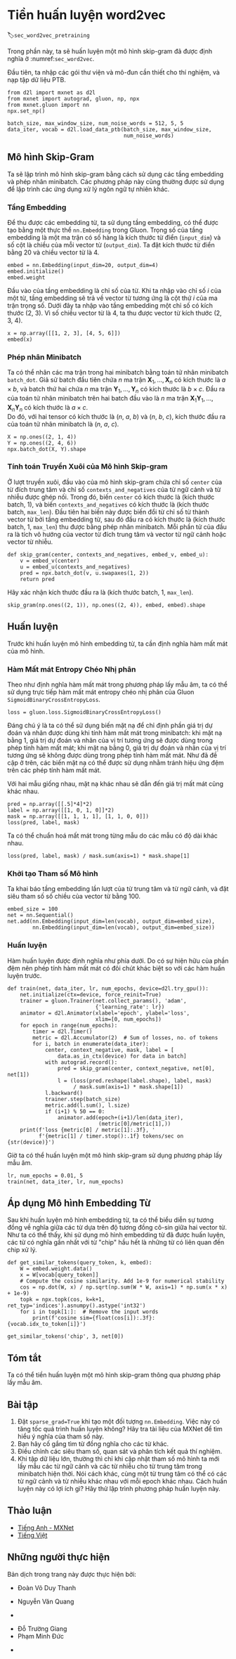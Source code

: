 <!-- ===================== Bắt đầu dịch Phần 1 ==================== -->
<!-- ========================================= REVISE PHẦN 1 - BẮT ĐẦU =================================== -->

<!--
# Pretraining word2vec
-->

# Tiền huấn luyện word2vec
:label:`sec_word2vec_pretraining`


<!--
In this section, we will train a skip-gram model defined in:numref:`sec_word2vec`.
-->

Trong phần này, ta sẽ huấn luyện một mô hình skip-gram đã được định nghĩa ở :numref:`sec_word2vec`.


<!--
First, import the packages and modules required for the experiment, and load the PTB dataset.
-->

Đầu tiên, ta nhập các gói thư viện và mô-đun cần thiết cho thí nghiệm, và nạp tập dữ liệu PTB. 


```{.python .input  n=1}
from d2l import mxnet as d2l
from mxnet import autograd, gluon, np, npx
from mxnet.gluon import nn
npx.set_np()

batch_size, max_window_size, num_noise_words = 512, 5, 5
data_iter, vocab = d2l.load_data_ptb(batch_size, max_window_size,
                                     num_noise_words)
```


<!--
## The Skip-Gram Model
-->

## Mô hình Skip-Gram


<!--
We will implement the skip-gram model by using embedding layers and minibatch multiplication.
These methods are also often used to implement other natural language processing applications.
-->

Ta sẽ lập trình mô hình skip-gram bằng cách sử dụng các tầng embedding và phép nhân minibatch.
Các phương pháp này cũng thường được sử dụng để lập trình các ứng dụng xử lý ngôn ngữ tự nhiên khác.


<!--
### Embedding Layer
-->

### Tầng Embedding


<!--
The layer in which the obtained word is embedded is called the embedding layer, which can be obtained by creating an `nn.Embedding` instance in Gluon.
The weight of the embedding layer is a matrix whose number of rows is the dictionary size (`input_dim`) and whose number of columns is the dimension of each word vector (`output_dim`).
We set the dictionary size to $20$ and the word vector dimension to $4$.
-->

Để thu được các embedding từ, ta sử dụng tầng embedding, có thể được tạo bằng một thực thể `nn.Embedding` trong Gluon.
Trọng số của tầng embedding là một ma trận có số hàng là kích thước từ điển (`input_dim`) và số cột là chiều của mỗi vector từ (`output_dim`).
Ta đặt kích thước từ điển bằng $20$ và chiều vector từ là $4$.


```{.python .input  n=15}
embed = nn.Embedding(input_dim=20, output_dim=4)
embed.initialize()
embed.weight
```


<!--
The input of the embedding layer is the index of the word.
When we enter the index $i$ of a word, the embedding layer returns the $i^\mathrm{th}$ row of the weight matrix as its word vector.
Below we enter an index of shape ($2$, $3$) into the embedding layer.
Because the dimension of the word vector is 4, we obtain a word vector of shape ($2$, $3$, $4$).
-->

Đầu vào của tầng embedding là chỉ số của từ.
Khi ta nhập vào chỉ số $i$ của một từ, tầng embedding sẽ trả về vector từ tương ứng là cột thứ $i$ của ma trận trọng số.
Dưới đây ta nhập vào tầng embedding một chỉ số có kích thước ($2$, $3$).
Vì số chiều vector từ là 4, ta thu được vector từ kích thước ($2$, $3$, $4$).

```{.python .input  n=16}
x = np.array([[1, 2, 3], [4, 5, 6]])
embed(x)
```

<!-- ===================== Kết thúc dịch Phần 1 ===================== -->

<!-- ===================== Bắt đầu dịch Phần 2 ===================== -->

<!--
### Minibatch Multiplication
-->

### Phép nhân Minibatch


<!--
We can multiply the matrices in two minibatches one by one, by the minibatch multiplication operation `batch_dot`.
Suppose the first batch contains $n$ matrices $\mathbf{X}_1, \ldots, \mathbf{X}_n$ with a shape of $a\times b$, 
and the second batch contains $n$ matrices $\mathbf{Y}_1, \ldots, \mathbf{Y}_n$ with a shape of $b\times c$.
The output of matrix multiplication on these two batches are $n$ matrices $\mathbf{X}_1\mathbf{Y}_1, \ldots, \mathbf{X}_n\mathbf{Y}_n$ with a shape of $a\times c$.
Therefore, given two tensors of shape ($n$, $a$, $b$) and ($n$, $b$, $c$), the shape of the minibatch multiplication output is ($n$, $a$, $c$).
-->

Ta có thể nhân các ma trận trong hai minibatch bằng toán tử nhân minibatch `batch_dot`.
Giả sử batch đầu tiên chứa $n$ ma trận $\mathbf{X}_1, \ldots, \mathbf{X}_n$ có kích thước là $a\times b$, 
và batch thứ hai chứa $n$ ma trận $\mathbf{Y}_1, \ldots, \mathbf{Y}_n$ có kích thước là $b\times c$.
Đầu ra của toán tử nhân minibatch trên hai batch đầu vào là $n$ ma trận $\mathbf{X}_1\mathbf{Y}_1, \ldots, \mathbf{X}_n\mathbf{Y}_n$ có kích thước là $a\times c$.   
Do đó, với hai tensor có kích thước là ($n$, $a$, $b$) và ($n$, $b$, $c$), kích thước đầu ra của toán tử nhân minibatch là ($n$, $a$, $c$).


```{.python .input  n=17}
X = np.ones((2, 1, 4))
Y = np.ones((2, 4, 6))
npx.batch_dot(X, Y).shape
```


<!--
### Skip-gram Model Forward Calculation
-->

### Tính toán Truyền Xuôi của Mô hình Skip-gram 


<!--
In forward calculation, the input of the skip-gram model contains the central target word index `center`
and the concatenated context and noise word index `contexts_and_negatives`.
In which, the `center` variable has the shape (batch size, 1),
while the `contexts_and_negatives` variable has the shape (batch size, `max_len`).
These two variables are first transformed from word indexes to word vectors by the word embedding layer, 
and then the output of shape (batch size, 1, `max_len`) is obtained by minibatch multiplication.
Each element in the output is the inner product of the central target word vector and the context word vector or noise word vector.
-->

Ở lượt truyền xuôi, đầu vào của mô hình skip-gram chứa chỉ số `center` của từ đích trung tâm
và chỉ số `contexts_and_negatives` của từ ngữ cảnh và từ nhiễu được ghép nối.
Trong đó, biến `center` có kích thước là (kích thước batch, 1),
và biến `contexts_and_negatives` có kích thước là (kích thước batch, `max_len`).
Đầu tiên hai biến này được biến đổi từ chỉ số từ thành vector từ bởi tầng embedding từ, sau đó đầu ra có kích thước là (kích thước batch, 1, `max_len`) thu được bằng phép nhân minibatch.
Mỗi phần tử của đầu ra là tích vô hướng của vector từ đích trung tâm và vector từ ngữ cảnh hoặc vector từ nhiễu.


```{.python .input  n=18}
def skip_gram(center, contexts_and_negatives, embed_v, embed_u):
    v = embed_v(center)
    u = embed_u(contexts_and_negatives)
    pred = npx.batch_dot(v, u.swapaxes(1, 2))
    return pred
```


<!--
Verify that the output shape should be (batch size, 1, `max_len`).
-->

Hãy xác nhận kích thước đầu ra là (kích thước batch, 1, `max_len`).


```{.python .input}
skip_gram(np.ones((2, 1)), np.ones((2, 4)), embed, embed).shape
```


<!--
## Training
-->

## Huấn luyện


<!--
Before training the word embedding model, we need to define the loss function of the model.
-->

Trước khi huấn luyện mô hình embedding từ, ta cần định nghĩa hàm mất mát của mô hình.

<!-- ===================== Kết thúc dịch Phần 2 ===================== -->

<!-- ===================== Bắt đầu dịch Phần 3 ===================== -->

<!-- ========================================= REVISE PHẦN 1 - KẾT THÚC ===================================-->

<!-- ========================================= REVISE PHẦN 2 - BẮT ĐẦU ===================================-->

<!--
### Binary Cross Entropy Loss Function
-->

### Hàm Mất mát Entropy Chéo Nhị phân


<!--
According to the definition of the loss function in negative sampling, we can directly use Gluon's binary cross-entropy loss function `SigmoidBinaryCrossEntropyLoss`.
-->

Theo như định nghĩa hàm mất mát trong phương pháp lấy mẫu âm, ta có thể sử dụng trực tiếp hàm mất mát entropy chéo nhị phân của Gluon `SigmoidBinaryCrossEntropyLoss`.


```{.python .input  n=19}
loss = gluon.loss.SigmoidBinaryCrossEntropyLoss()
```


<!--
It is worth mentioning that we can use the mask variable to specify the partial predicted value and label that participate in loss function calculation in the minibatch: 
when the mask is 1, the predicted value and label of the corresponding position will participate in the calculation of the loss function; 
When the mask is 0, the predicted value and label of the corresponding position do not participate in the calculation of the loss function.
As we mentioned earlier, mask variables can be used to avoid the effect of padding on loss function calculations.
-->

Đáng chú ý là ta có thể sử dụng biến mặt nạ để chỉ định phần giá trị dự đoán và nhãn được dùng khi tính hàm mất mát trong minibatch:
khi mặt nạ bằng 1, giá trị dự đoán và nhãn của vị trí tương ứng sẽ được dùng trong phép tính hàm mất mát;
khi mặt nạ bằng 0, giá trị dự đoán và nhãn của vị trí tương ứng sẽ không được dùng trong phép tính hàm mất mát.
Như đã đề cập ở trên, các biến mặt nạ có thể được sử dụng nhằm tránh hiệu ứng đệm trên các phép tính hàm mất mát.


<!--
Given two identical examples, different masks lead to different loss values.
-->

Với hai mẫu giống nhau, mặt nạ khác nhau sẽ dẫn đến giá trị mất mát cũng khác nhau.


```{.python .input}
pred = np.array([[.5]*4]*2)
label = np.array([[1, 0, 1, 0]]*2)
mask = np.array([[1, 1, 1, 1], [1, 1, 0, 0]])
loss(pred, label, mask)
```


<!--
We can normalize the loss in each example due to various lengths in each example.
-->

Ta có thể chuẩn hoá mất mát trong từng mẫu do các mẫu có độ dài khác nhau.


```{.python .input}
loss(pred, label, mask) / mask.sum(axis=1) * mask.shape[1]
```


<!--
### Initializing Model Parameters
-->

### Khởi tạo Tham số Mô hình


<!--
We construct the embedding layers of the central and context words, respectively, and set the hyperparameter word vector dimension `embed_size` to 100.
-->

Ta khai báo tầng embedding lần lượt của từ trung tâm và từ ngữ cảnh, và đặt siêu tham số số chiều của vector từ bằng 100.


```{.python .input  n=20}
embed_size = 100
net = nn.Sequential()
net.add(nn.Embedding(input_dim=len(vocab), output_dim=embed_size),
        nn.Embedding(input_dim=len(vocab), output_dim=embed_size))
```

<!-- ===================== Kết thúc dịch Phần 3 ===================== -->

<!-- ===================== Bắt đầu dịch Phần 4 ===================== -->

<!--
### Training
-->

### Huấn luyện


<!--
The training function is defined below.
Because of the existence of padding, the calculation of the loss function is slightly different compared to the previous training functions.
-->

Hàm huấn luyện được định nghĩa như phía dưới.
Do có sự hiện hữu của phần đệm nên phép tính hàm mất mát có đôi chút khác biệt so với các hàm huấn luyện trước.


```{.python .input  n=21}
def train(net, data_iter, lr, num_epochs, device=d2l.try_gpu()):
    net.initialize(ctx=device, force_reinit=True)
    trainer = gluon.Trainer(net.collect_params(), 'adam',
                            {'learning_rate': lr})
    animator = d2l.Animator(xlabel='epoch', ylabel='loss',
                            xlim=[0, num_epochs])
    for epoch in range(num_epochs):
        timer = d2l.Timer()
        metric = d2l.Accumulator(2)  # Sum of losses, no. of tokens
        for i, batch in enumerate(data_iter):
            center, context_negative, mask, label = [
                data.as_in_ctx(device) for data in batch]
            with autograd.record():
                pred = skip_gram(center, context_negative, net[0], net[1])
                l = (loss(pred.reshape(label.shape), label, mask)
                     / mask.sum(axis=1) * mask.shape[1])
            l.backward()
            trainer.step(batch_size)
            metric.add(l.sum(), l.size)
            if (i+1) % 50 == 0:
                animator.add(epoch+(i+1)/len(data_iter),
                             (metric[0]/metric[1],))
    print(f'loss {metric[0] / metric[1]:.3f}, '
          f'{metric[1] / timer.stop():.1f} tokens/sec on {str(device)}')
```


<!--
Now, we can train a skip-gram model using negative sampling.
-->

Giờ ta có thể huấn luyện một mô hình skip-gram sử dụng phương pháp lấy mẫu âm.


```{.python .input  n=22}
lr, num_epochs = 0.01, 5
train(net, data_iter, lr, num_epochs)
```


<!--
## Applying the Word Embedding Model
-->

## Áp dụng Mô hình Embedding Từ


<!--
After training the word embedding model, we can represent similarity in meaning between words based on the cosine similarity of two word vectors.
As we can see, when using the trained word embedding model, the words closest in meaning to the word "chip" are mostly related to chips.
-->

Sau khi huấn luyện mô hình embedding từ, ta có thể biểu diễn sự tương đồng về nghĩa giữa các từ dựa trên độ tương đồng cô-sin giữa hai vector từ.
Như ta có thể thấy, khi sử dụng mô hình embedding từ đã được huấn luyện, các từ có nghĩa gần nhất với từ "chip" hầu hết là những từ có liên quan đến chip xử lý.


```{.python .input  n=23}
def get_similar_tokens(query_token, k, embed):
    W = embed.weight.data()
    x = W[vocab[query_token]]
    # Compute the cosine similarity. Add 1e-9 for numerical stability
    cos = np.dot(W, x) / np.sqrt(np.sum(W * W, axis=1) * np.sum(x * x) + 1e-9)
    topk = npx.topk(cos, k=k+1, ret_typ='indices').asnumpy().astype('int32')
    for i in topk[1:]:  # Remove the input words
        print(f'cosine sim={float(cos[i]):.3f}: {vocab.idx_to_token[i]}')

get_similar_tokens('chip', 3, net[0])
```


## Tóm tắt

<!--
We can pretrain a skip-gram model through negative sampling.
-->

Ta có thể tiền huấn luyện một mô hình skip-gram thông qua phương pháp lấy mẫu âm.


## Bài tập


<!--
1. Set `sparse_grad=True` when creating an instance of `nn.Embedding`.
Does it accelerate training? Look up MXNet documentation to learn the meaning of this argument.
2. Try to find synonyms for other words.
3. Tune the hyperparameters and observe and analyze the experimental results.
4. When the dataset is large, we usually sample the context words and the noise words for the central target word in the current minibatch only when updating the model parameters.
In other words, the same central target word may have different context words or noise words in different epochs.
What are the benefits of this sort of training? Try to implement this training method.
-->

1. Đặt `sparse_grad=True` khi tạo một đối tượng `nn.Embedding`.
Việc này có tăng tốc quá trình huấn luyện không? Hãy tra tài liệu của MXNet để tìm hiểu ý nghĩa của tham số này.
2. Bạn hãy cố gắng tìm từ đồng nghĩa cho các từ khác.
3. Điều chỉnh các siêu tham số, quan sát và phân tích kết quả thí nghiệm.
4. Khi tập dữ liệu lớn, thường thì chỉ khi cập nhật tham số mô hình ta mới lấy mẫu các từ ngữ cảnh và các từ nhiễu cho từ trung tâm trong minibatch hiện thời.
Nói cách khác, cùng một từ trung tâm có thể có các từ ngữ cảnh và từ nhiễu khác nhau với mỗi epoch khác nhau.
Cách huấn luyện này có lợi ích gì? Hãy thử lập trình phương pháp huấn luyện này.


<!-- ===================== Kết thúc dịch Phần 4 ===================== -->
<!-- ========================================= REVISE PHẦN 2 - KẾT THÚC ===================================-->


## Thảo luận
* [Tiếng Anh - MXNet](https://discuss.d2l.ai/t/384)
* [Tiếng Việt](https://forum.machinelearningcoban.com/c/d2l)


## Những người thực hiện
Bản dịch trong trang này được thực hiện bởi:
<!--
Tác giả của mỗi Pull Request điền tên mình và tên những người review mà bạn thấy
hữu ích vào từng phần tương ứng. Mỗi dòng một tên, bắt đầu bằng dấu `*`.
Tên đầy đủ của các reviewer có thể được tìm thấy tại https://github.com/aivivn/d2l-vn/blob/master/docs/contributors_info.md
-->

* Đoàn Võ Duy Thanh
<!-- Phần 1 -->
* Nguyễn Văn Quang

<!-- Phần 2 -->
* 

<!-- Phần 3 -->
* Đỗ Trường Giang
* Phạm Minh Đức

<!-- Phần 4 -->
* 


